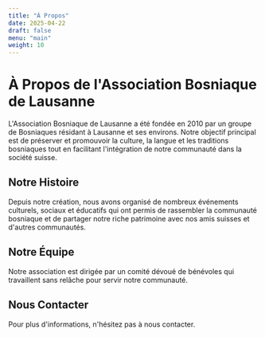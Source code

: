 ```yaml
---
title: "À Propos"
date: 2025-04-22
draft: false
menu: "main"
weight: 10
---
```


# À Propos de l'Association Bosniaque de Lausanne

L'Association Bosniaque de Lausanne a été fondée en 2010 par un groupe de Bosniaques résidant à Lausanne et ses environs. Notre objectif principal est de préserver et promouvoir la culture, la langue et les traditions bosniaques tout en facilitant l'intégration de notre communauté dans la société suisse.

## Notre Histoire

Depuis notre création, nous avons organisé de nombreux événements culturels, sociaux et éducatifs qui ont permis de rassembler la communauté bosniaque et de partager notre riche patrimoine avec nos amis suisses et d'autres communautés.

## Notre Équipe

Notre association est dirigée par un comité dévoué de bénévoles qui travaillent sans relâche pour servir notre communauté.

## Nous Contacter

Pour plus d'informations, n'hésitez pas à nous contacter.